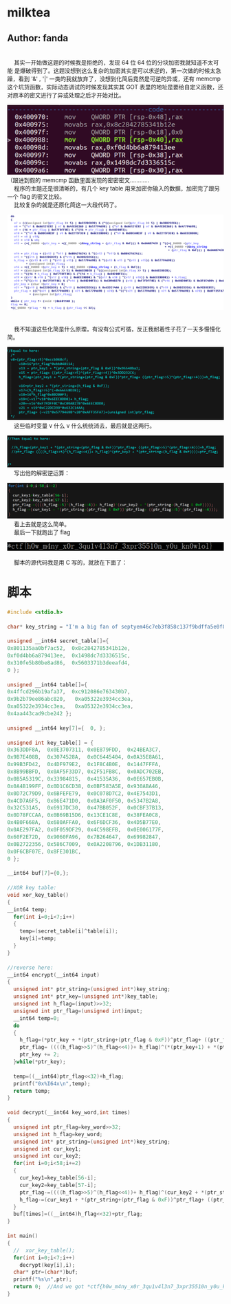 # milktea
## Author: fanda
</br>
&nbsp;&nbsp;&nbsp;&nbsp;<font size=2>其实一开始做这题的时候我是拒绝的，发现 64 位 64 位的分块加密我就知道不太可能 是爆破得到了。这题没想到这么复杂的加密其实是可以求逆的，第一次做的时候太急躁，看到 '&' , '|' 一类的我就放弃了，没想到化简后竟然是可逆的异或，还有 memcmp 这个坑货函数，实际动态调试的时候发现其实其 GOT 表里的地址是要给自定义函数，还对原本的密文进行了异或处理之后才开始对比。 </font></br>

![milktea1](../../screenshot/milktea1.png)
</br>
<font size=2>（跟进到假的 memcmp 函数里面发现的密密密文………… </font></br>
&nbsp;&nbsp;&nbsp;&nbsp;<font size=2>程序的主题还是很清晰的，有几个 key table 用来加密你输入的数据，加密完了跟另一个 flag 的密文比较。 </font></br>
&nbsp;&nbsp;&nbsp;&nbsp;<font size=2>比较复杂的就是还原化简这一大段代码了。  </font></br>

![milktea2](../../screenshot/milktea2.png)

</br>
&nbsp;&nbsp;&nbsp;&nbsp;<font size=2>我不知道这些化简是什么原理，有没有公式可循，反正我耐着性子花了一天多慢慢化简。 </font></br>

![milktea3](../../screenshot/milktea3.png)
</br>
&nbsp;&nbsp;&nbsp;&nbsp;<font size=2>这些临时变量 v 什么 v 什么统统消去，最后就是这两行。 </font></br>

![milktea4](../../screenshot/milktea4.png)
</br>
&nbsp;&nbsp;&nbsp;&nbsp;<font size=2>写出他的解密逆运算：</font></br>

![milktea5](../../screenshot/milktea5.png)
</br>
&nbsp;&nbsp;&nbsp;&nbsp;<font size=2>看上去就是这么简单。 </font></br>
&nbsp;&nbsp;&nbsp;&nbsp;<font size=2>最后一下就跑出了 flag </font></br>

![milktea6](../../screenshot/milktea6.png)
</br>

&nbsp;&nbsp;&nbsp;&nbsp;<font size=2>脚本的源代码我是用 C 写的，就放在下面了： </font></br>

脚本
=====
```C
#include <stdio.h> 
 
char* key_string = "I'm a big fan of septyem46c7eb3f858c137f9bdffa5e0f880e8959bb2e65"; 
 
unsigned __int64 secret_table[]={ 
0x801135aa0bf7ac52,  0x8c2842785341b12e, 
0xf0d4bb6a879413ee,  0x1498dc7d3336515c, 
0x310fe5b80be8ad86,  0x5603371b3deeafd4, 
0 }; 

unsigned __int64 table[]={
0x4ffcd296b19afa37,  0xc912086e763430b7,  
0x9b2b79ee86abc820,   0xa05322e3934cc3ea, 
0xa05322e3934cc3ea,   0xa05322e3934cc3ea, 
0x4aa443cad9cbe242 }; 

unsigned __int64 key[7]={  0, }; 
 
unsigned int key_table[] = {  
0x363DDF8A,  0x0E3707311, 0x0E879FDD,  0x24BEA3C7, 
0x9B7E408B,  0x3074528A,  0x0C6445404, 0x0A35E8A61, 
0x99B3FD42,  0x4DF979E2,  0x1F8C4B0E,  0x1447FFFA, 
0x8B99BBFD,  0x0AF5F33D7, 0x2F51FB8C,  0x0ADC702EB,
0x0B5A5319C, 0x33984815,  0x41535A36,  0x0E657EB0B,
0x0A4B199FF, 0x0D1C6CD38, 0x0BF583A5E, 0x930ABA46, 
0x0D72C79D9, 0x6BFEFE79,  0x0C078D7C2, 0x4E7543D1, 
0x4CD7A6F5,  0x86E471D0,  0x0A3AF0F50, 0x5347B2A8, 
0x32C531A5,  0x6917DC30,  0x47BB052F,  0x0CBF37B13,
0x0D78FCCAA, 0x0B69B15D6, 0x13CE1C8E,  0x38FEA0C8,
0x4B0F668A,  0x680AFFA0,  0x6F6DCF36,  0x4D5B77E0, 
0x0AE297FA2, 0x0F059DF29, 0x4C598EFB,  0x0E006177F,
0x60F2E72D,  0x9060FA96,  0x7B264647,  0x69982847, 
0x0B2722356, 0x586C7009,  0x0A2208796, 0x1DB31180,  
0x0F6CBF07E, 0x8FE301BC, 
0 };

__int64 buf[7]={0,}; 
 
//XOR key table: 
void xor_key_table()
{  
__int64 temp;
  for(int i=0;i<7;i++)  
  {
    temp=(secret_table[i]^table[i]);
    key[i]=temp;   
  }
} 
 
//reverse here: 
__int64 encrypt(__int64 input)
{  
  unsigned int* ptr_string=(unsigned int*)key_string; 
  unsigned int* ptr_key=(unsigned int*)key_table; 
  unsigned int h_flag=(input)>>32; 
  unsigned int ptr_flag=(unsigned int)input;
  __int64 temp=0;
  do  
  {   
    h_flag=(*ptr_key + *(ptr_string+(ptr_flag & 0xF))^ptr_flag+ ((ptr_flag>>5)^(ptr_flag<<4)))+h_flag;
    ptr_flag= ((((h_flag>>5)^(h_flag<<4))+ h_flag)^(*(ptr_key+1) + *(ptr_string+(h_flag & 0xF))))+ptr_flag;
    ptr_key += 2;
  }while(*ptr_key); 
  
  temp=((__int64)ptr_flag<<32)+h_flag;
  printf("0x%I64x\n",temp); 
  return temp; 
} 
 
void decrypt(__int64 key_word,int times)
{  
  unsigned int ptr_flag=key_word>>32; 
  unsigned int h_flag=key_word;  
  unsigned int* ptr_string=(unsigned int*)key_string;  
  unsigned int cur_key1; 
  unsigned int cur_key2; 
  for(int i=0;i<58;i+=2)  
  {   
    cur_key1=key_table[56-i];   
    cur_key2=key_table[57-i];  
    ptr_flag-=((((h_flag>>5)^(h_flag<<4))+ h_flag)^(cur_key2 + *(ptr_string+(h_flag & 0xF))));  
    h_flag-=(cur_key1 + *(ptr_string+(ptr_flag & 0xF))^ptr_flag+ ((ptr_flag>>5)^(ptr_flag<<4)));
  }    
  buf[times]=((__int64)h_flag<<32)+ptr_flag; 
} 
 
int main() 
{  
  //  xor_key_table();   
  for(int i=0;i<7;i++)   
    decrypt(key[i],i);  
  char* ptr=(char*)buf; 
  printf("%s\n",ptr);    
  return 0;  //And we got *ctf{h0w_m4ny_x0r_3qu1v4l3n7_3xpr35510n_y0u_kn0wlol}  :)
}
```
